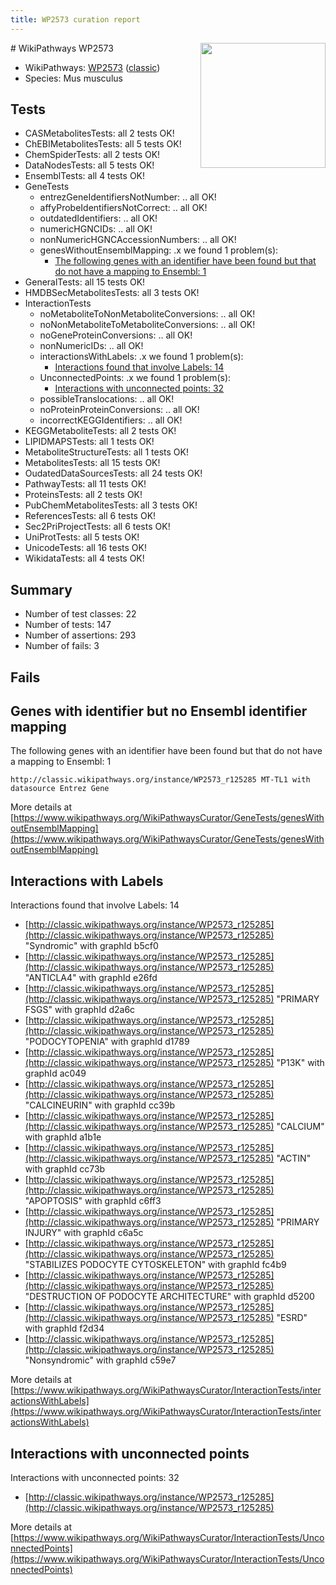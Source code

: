 ```yaml
---
title: WP2573 curation report
---
```


<img style="float: right; width: 200px" src="https://upload.wikimedia.org/wikipedia/commons/thumb/8/83/Wplogo_with_text_500.png/640px-Wplogo_with_text_500.png" />
# WikiPathways WP2573

* WikiPathways: [WP2573](https://wikipathways.org/pathways/WP2573) ([classic](https://classic.wikipathways.org/instance/WP2573))
* Species: Mus musculus
## Tests
* CASMetabolitesTests: all 2 tests OK!
* ChEBIMetabolitesTests: all 5 tests OK!
* ChemSpiderTests: all 2 tests OK!
* DataNodesTests: all 5 tests OK!
* EnsemblTests: all 4 tests OK!
* GeneTests
    * entrezGeneIdentifiersNotNumber: .. all OK!
    * affyProbeIdentifiersNotCorrect: .. all OK!
    * outdatedIdentifiers: .. all OK!
    * numericHGNCIDs: .. all OK!
    * nonNumericHGNCAccessionNumbers: .. all OK!
    * genesWithoutEnsemblMapping: .x we found 1 problem(s):
        * [The following genes with an identifier have been found but that do not have a mapping to Ensembl: 1](#40286d83)
* GeneralTests: all 15 tests OK!
* HMDBSecMetabolitesTests: all 3 tests OK!
* InteractionTests
    * noMetaboliteToNonMetaboliteConversions: .. all OK!
    * noNonMetaboliteToMetaboliteConversions: .. all OK!
    * noGeneProteinConversions: .. all OK!
    * nonNumericIDs: .. all OK!
    * interactionsWithLabels: .x we found 1 problem(s):
        * [Interactions found that involve Labels: 14](#fe97a8bc)
    * UnconnectedPoints: .x we found 1 problem(s):
        * [Interactions with unconnected points: 32](#7f1d40b7)
    * possibleTranslocations: .. all OK!
    * noProteinProteinConversions: .. all OK!
    * incorrectKEGGIdentifiers: .. all OK!
* KEGGMetaboliteTests: all 2 tests OK!
* LIPIDMAPSTests: all 1 tests OK!
* MetaboliteStructureTests: all 1 tests OK!
* MetabolitesTests: all 15 tests OK!
* OudatedDataSourcesTests: all 24 tests OK!
* PathwayTests: all 11 tests OK!
* ProteinsTests: all 2 tests OK!
* PubChemMetabolitesTests: all 3 tests OK!
* ReferencesTests: all 6 tests OK!
* Sec2PriProjectTests: all 6 tests OK!
* UniProtTests: all 5 tests OK!
* UnicodeTests: all 16 tests OK!
* WikidataTests: all 4 tests OK!


## Summary

* Number of test classes: 22
* Number of tests: 147
* Number of assertions: 293
* Number of fails: 3

## Fails

<a name="40286d83" />

## Genes with identifier but no Ensembl identifier mapping

The following genes with an identifier have been found but that do not have a mapping to Ensembl: 1
```
http://classic.wikipathways.org/instance/WP2573_r125285 MT-TL1 with datasource Entrez Gene
```

More details at [https://www.wikipathways.org/WikiPathwaysCurator/GeneTests/genesWithoutEnsemblMapping](https://www.wikipathways.org/WikiPathwaysCurator/GeneTests/genesWithoutEnsemblMapping)

<a name="fe97a8bc" />

## Interactions with Labels

Interactions found that involve Labels: 14

* [http://classic.wikipathways.org/instance/WP2573_r125285](http://classic.wikipathways.org/instance/WP2573_r125285) "Syndromic" with graphId b5cf0
* [http://classic.wikipathways.org/instance/WP2573_r125285](http://classic.wikipathways.org/instance/WP2573_r125285) "ANTICLA4" with graphId e26fd
* [http://classic.wikipathways.org/instance/WP2573_r125285](http://classic.wikipathways.org/instance/WP2573_r125285) "PRIMARY 
FSGS" with graphId d2a6c
* [http://classic.wikipathways.org/instance/WP2573_r125285](http://classic.wikipathways.org/instance/WP2573_r125285) "PODOCYTOPENIA" with graphId d1789
* [http://classic.wikipathways.org/instance/WP2573_r125285](http://classic.wikipathways.org/instance/WP2573_r125285) "P13K" with graphId ac049
* [http://classic.wikipathways.org/instance/WP2573_r125285](http://classic.wikipathways.org/instance/WP2573_r125285) "CALCINEURIN" with graphId cc39b
* [http://classic.wikipathways.org/instance/WP2573_r125285](http://classic.wikipathways.org/instance/WP2573_r125285) "CALCIUM" with graphId a1b1e
* [http://classic.wikipathways.org/instance/WP2573_r125285](http://classic.wikipathways.org/instance/WP2573_r125285) "ACTIN" with graphId cc73b
* [http://classic.wikipathways.org/instance/WP2573_r125285](http://classic.wikipathways.org/instance/WP2573_r125285) "APOPTOSIS" with graphId c6ff3
* [http://classic.wikipathways.org/instance/WP2573_r125285](http://classic.wikipathways.org/instance/WP2573_r125285) "PRIMARY 
INJURY" with graphId c6a5c
* [http://classic.wikipathways.org/instance/WP2573_r125285](http://classic.wikipathways.org/instance/WP2573_r125285) "STABILIZES 
PODOCYTE
CYTOSKELETON" with graphId fc4b9
* [http://classic.wikipathways.org/instance/WP2573_r125285](http://classic.wikipathways.org/instance/WP2573_r125285) "DESTRUCTION OF
PODOCYTE
ARCHITECTURE" with graphId d5200
* [http://classic.wikipathways.org/instance/WP2573_r125285](http://classic.wikipathways.org/instance/WP2573_r125285) "ESRD" with graphId f2d34
* [http://classic.wikipathways.org/instance/WP2573_r125285](http://classic.wikipathways.org/instance/WP2573_r125285) "Nonsyndromic" with graphId c59e7


More details at [https://www.wikipathways.org/WikiPathwaysCurator/InteractionTests/interactionsWithLabels](https://www.wikipathways.org/WikiPathwaysCurator/InteractionTests/interactionsWithLabels)

<a name="7f1d40b7" />

## Interactions with unconnected points

Interactions with unconnected points: 32

* [http://classic.wikipathways.org/instance/WP2573_r125285](http://classic.wikipathways.org/instance/WP2573_r125285)


More details at [https://www.wikipathways.org/WikiPathwaysCurator/InteractionTests/UnconnectedPoints](https://www.wikipathways.org/WikiPathwaysCurator/InteractionTests/UnconnectedPoints)

